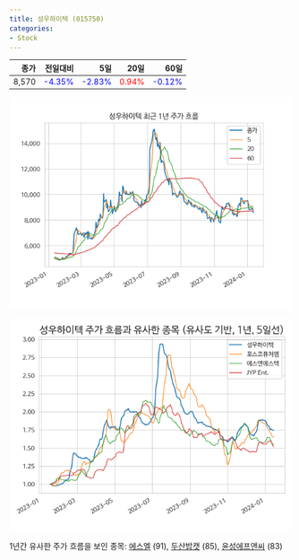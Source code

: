 ```yaml
---
title: 성우하이텍 (015750)
categories:
- Stock
---
```


|종가|전일대비|5일|20일|60일|
|---:|-------:|--:|---:|---:|
|8,570|<span style="color: blue">-4.35%</span>|<span style="color: blue">-2.83%</span>|<span style="color: red">0.94%</span>|<span style="color: blue">-0.12%</span>|


<!-- more -->

![015750](/assets/images/stock/015750.png)

![015750](/assets/images/stock/015750_sim.png)

1년간 유사한 주가 흐름을 보인 종목:
[에스엘](/stock/005850/) (91),
[두산밥캣](/stock/241560/) (85),
[윤성에프앤씨](/stock/372170/) (83)